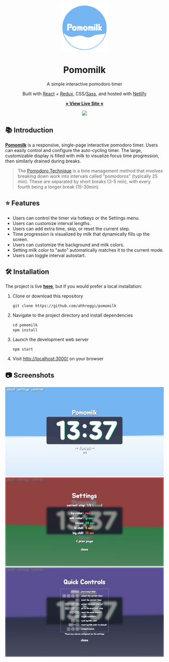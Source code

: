 <!-- TITLE -->
<div align="center">
<img src="public/logo.png" width="150px">
<p>
<h1>Pomomilk</h1>
<p>A simple interactive pomodoro timer
</p>

<p>Built with <a href="https://reactjs.org/">React</a> + <a href="https://redux.js.org/">Redux</a>, CSS</a>/<a href="https://sass-lang.com/">Sass</a>, and hosted with <a href="https://www.netlify.com/">Netlify</a></p>

<b><a href="http://pomomilk.com/" target="_blank">
   » View Live Site «
</a></b>

<img src="./public/screenshots/pomomilk.gif">

</div>

<!-- INTRODUCTION -->

## 📚 Introduction

<b>[Pomomilk](http://pomomilk.com/)</b> is a responsive, single-page interactive pomodoro timer. Users can easily control and configure the auto-cycling timer. The large, customizable display is filled with milk to visualize focus time progression, then similarly drained during breaks.

> The [Pomodoro Technique](https://en.wikipedia.org/wiki/Pomodoro_Technique) is a time management method that involves breaking down work into intervals called "pomodoros" (typically 25 min). These are separated by short breaks (3-5 min), with every fourth being a longer break (15-30min).

<!-- FEATURES -->

## ⭐ Features
- Users can control the timer via hotkeys or the Settings menu.
- Users can customize interval lengths.
- Users can add extra time, skip, or reset the current step.
- Time progression is visualized by milk that dynamically fills up the screen.
- Users can customize the background and milk colors.
- Setting milk color to "auto" automatically matches it to the current mode.
- Users can toggle interval autostart.

<!-- INSTALLATION -->

## 🛠 Installation

The project is live
<b><a href="http://pomomilk.com/" target="_blank">here</a></b>, but if you would prefer a local installation:

1. Clone or download this repository
   ```
   git clone https://github.com/ahhreggi/pomomilk
   ```
2. Navigate to the project directory and install dependencies
   ```
   cd pomomilk
   npm install
   ```
3. Launch the development web server
   ```
   npm start
   ```
4. Visit <a href="http://localhost:3000/">http://localhost:3000/</a> on your browser

## 📷 Screenshots
<img src="./public/screenshots/chill.png">
<img src="./public/screenshots/settings.png">
<img src="./public/screenshots/controls.png">
